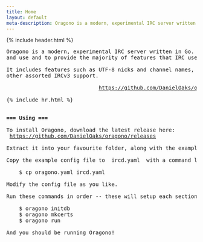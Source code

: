 ```yaml
---
title: Home
layout: default
meta-description: Oragono is a modern, experimental IRC server written in Go.
---
```

{% include header.html %}

<pre>
Oragono is a modern, experimental IRC server written in Go. It's designed to be simple to setup
and use and to provide the majority of features that IRC users expect today.

It includes features such as UTF-8 nicks and channel names, client accounts with SASL, and
other assorted IRCv3 support.

                             <a href="https://github.com/DanielOaks/oragono">https://github.com/DanielOaks/oragono</a>

{% include hr.html %}


<strong>=== Using ===</strong>

To install Oragono, download the latest release here:
 <a href="https://github.com/DanielOaks/oragono/releases">https://github.com/DanielOaks/oragono/releases</a>

Extract it into your favourite folder, along with the example config file.

Copy the example config file to  ircd.yaml  with a command like:

    <span class="term">$</span> cp oragono.yaml ircd.yaml

Modify the config file as you like.

Run these commands in order -- these will setup each section of the server:

    <span class="term">$</span> oragono initdb
    <span class="term">$</span> oragono mkcerts
    <span class="term">$</span> oragono run

And you should be running Oragono!
</pre>
